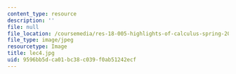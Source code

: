 ```yaml
---
content_type: resource
description: ''
file: null
file_location: /coursemedia/res-18-005-highlights-of-calculus-spring-2010/9596bb5dca01bc38c039f0ab51242ecf_lec4.jpg
file_type: image/jpeg
resourcetype: Image
title: lec4.jpg
uid: 9596bb5d-ca01-bc38-c039-f0ab51242ecf
---
```

